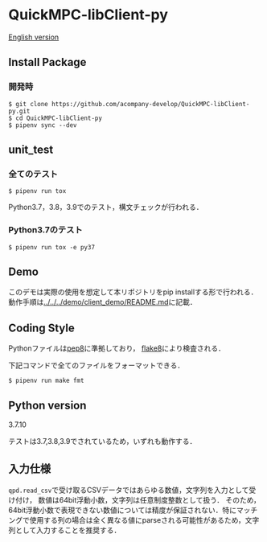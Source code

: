 # QuickMPC-libClient-py

[English version](/README.md)

## Install Package
### 開発時
```console
$ git clone https://github.com/acompany-develop/QuickMPC-libClient-py.git
$ cd QuickMPC-libClient-py
$ pipenv sync --dev
```

## unit_test

### 全てのテスト
```console
$ pipenv run tox
```
Python3.7，3.8，3.9でのテスト，構文チェックが行われる．

### Python3.7のテスト
```console
$ pipenv run tox -e py37
```

## Demo
このデモは実際の使用を想定して本リポジトリをpip installする形で行われる．動作手順は[../../../demo/client_demo/README.md](../../../demo/client_demo/README-ja.md)に記載．

## Coding Style
Pythonファイルは[pep8](https://peps.python.org/pep-0008/)に準拠しており，
[flake8](https://github.com/PyCQA/flake8)により検査される．

下記コマンドで全てのファイルをフォーマットできる．
```console
$ pipenv run make fmt
```

## Python version
3.7.10

テストは3.7,3.8,3.9でされているため，いずれも動作する．

## 入力仕様
`qpd.read_csv`で受け取るCSVデータではあらゆる数値，文字列を入力として受け付け，
数値は64bit浮動小数，文字列は任意制度整数として扱う．
そのため，64bit浮動小数で表現できない数値については精度が保証されない．特にマッチングで使用する列の場合は全く異なる値にparseされる可能性があるため，文字列として入力することを推奨する．

